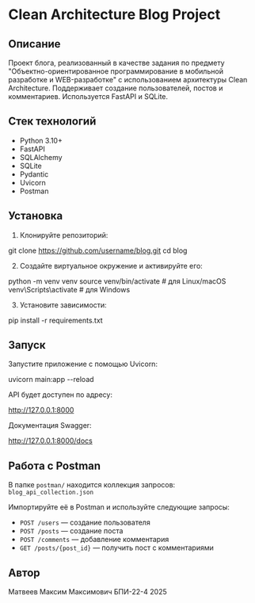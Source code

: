 # Clean Architecture Blog Project

## Описание

Проект блога, реализованный в качестве задания по предмету "Объектно-ориентированное программирование в мобильной разработке и WEB-разработке" с использованием архитектуры Clean Architecture. Поддерживает создание пользователей, постов и комментариев. Используется FastAPI и SQLite.

## Стек технологий

- Python 3.10+
- FastAPI
- SQLAlchemy
- SQLite
- Pydantic
- Uvicorn
- Postman

## Установка

1. Клонируйте репозиторий:


git clone https://github.com/username/blog.git
cd blog


2. Создайте виртуальное окружение и активируйте его:


python -m venv venv
source venv/bin/activate # для Linux/macOS
venv\Scripts\activate # для Windows


3. Установите зависимости:

pip install -r requirements.txt


## Запуск

Запустите приложение с помощью Uvicorn:

uvicorn main:app --reload


API будет доступен по адресу:

http://127.0.0.1:8000


Документация Swagger:

http://127.0.0.1:8000/docs


## Работа с Postman

В папке `postman/` находится коллекция запросов:  
`blog_api_collection.json`

Импортируйте её в Postman и используйте следующие запросы:

- `POST /users` — создание пользователя
- `POST /posts` — создание поста
- `POST /comments` — добавление комментария
- `GET /posts/{post_id}` — получить пост с комментариями

## Автор

Матвеев Максим Максимович
БПИ-22-4
2025
